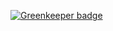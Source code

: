 

[![Greenkeeper badge](https://badges.greenkeeper.io/gsingh737/NodeCourse2-Todo-Api.svg)](https://greenkeeper.io/)